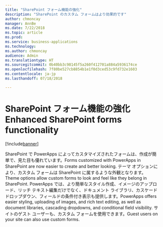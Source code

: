 ```yaml
---
title: "SharePoint フォーム機能の強化"
description: "SharePoint のカスタム フォームはより効果的です"
author: chmoncay
manager: AnnBe
ms.date: 7/22/2018
ms.topic: article
ms.prod: 
ms.service: business-applications
ms.technology: 
ms.author: chmoncay
audience: Admin
ms.translationtype: HT
ms.sourcegitcommit: 0b40bb3c98145f5a260f412701a884a5936174ce
ms.openlocfilehash: 7f80be527cb8854b1e1f0d3ced53c9fd732e1603
ms.contentlocale: ja-jp
ms.lasthandoff: 07/18/2018

---
```

# <a name="enhanced-sharepoint-forms-functionality"></a><span data-ttu-id="a79fd-103">SharePoint フォーム機能の強化</span><span class="sxs-lookup"><span data-stu-id="a79fd-103">Enhanced SharePoint forms functionality</span></span>


[!include[banner](../../includes/banner.md)]

<span data-ttu-id="a79fd-104">SharePoint で PowerApps によってカスタマイズされたフォームは、作成が簡単で、見た目も優れています。</span><span class="sxs-lookup"><span data-stu-id="a79fd-104">Forms customized with PowerApps in SharePoint are now easier to create and better looking.</span></span> <span data-ttu-id="a79fd-105">テーマ オプションにより、カスタム フォームは SharePoint に属するような外観となります。</span><span class="sxs-lookup"><span data-stu-id="a79fd-105">Theme options allow custom forms to look and feel like they belong in SharePoint.</span></span> <span data-ttu-id="a79fd-106">PowerApps では、より簡単なスタイル作成、イメージのアップロード、リッチ テキスト編集だけでなく、ドキュメント ライブラリ、カスケード ドロップダウン、フィールドの条件付き表示も提供します。</span><span class="sxs-lookup"><span data-stu-id="a79fd-106">PowerApps offers easier styling, uploading of images, and rich text editing, as well as document libraries, cascading dropdowns, and conditional field visibility.</span></span> <span data-ttu-id="a79fd-107">サイトのゲスト ユーザーも、カスタム フォームを使用できます。</span><span class="sxs-lookup"><span data-stu-id="a79fd-107">Guest users on your site can also use custom forms.</span></span>

